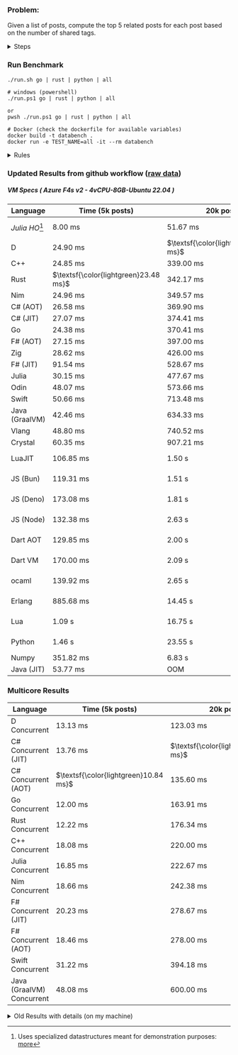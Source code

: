 ### Problem:

Given a list of posts, compute the top 5 related posts for each post based on the number of shared tags.

<details>
<summary> Steps </summary>

-   Read the posts JSON file.
-   Iterate over the posts and populate a map containing: `tag -> List<int>`, with the int representing the post index of each post with that tag.
-   Iterate over the posts and for each post:
    -   Create a map: `PostIndex -> int` to track the number of shared tags
    -   For each tag, Iterate over the posts that have that tag
    -   For each post, increment the shared tag count in the map.
-   Sort the related posts by the number of shared tags.
-   Write the top 5 related posts for each post to a new JSON file.
</details>

### Run Benchmark

```
./run.sh go | rust | python | all

# windows (powershell)
./run.ps1 go | rust | python | all

or
pwsh ./run.ps1 go | rust | python | all

# Docker (check the dockerfile for available variables)
docker build -t databench .
docker run -e TEST_NAME=all -it --rm databench
```

<details>
<summary> Rules </summary>

<h3>No:</h3>

-   FFI (including assembly inlining)
-   Unsafe code blocks
-   Custom benchmarking
-   Disabling runtime checks (bounds etc)
-   Specific hardware targeting
-   SIMD for single threaded solutions
-   Hardcoding number of posts
-   Lazy evaluation (Unless results are computed at runtime and timed)
-   Computation Caching

<h3>Must:</h3>

-   Support up to 100,000 posts
-   Support UTF8 strings
-   Parse json at runtime
-   Support up to 100 tags
-   Use a stable release of the compiler/runtime
-   Represent tags as strings
-   Be production ready
-   Use less than 8GB of memory
</details>

### Updated Results from github workflow ([raw data](https://github.com/jinyus/related_post_gen/blob/main/raw_results.md))

##### VM Specs ( Azure F4s v2 - 4vCPU-8GB-Ubuntu 22.04 )

| Language       | Time (5k posts)                       | 20k posts                              | 60k posts                           | Total     |
| -------------- | ------------------------------------- | -------------------------------------- | ----------------------------------- | --------- |
| _Julia HO_[^1] | 8.00 ms | 51.67 ms | 134.33 ms | 194.00 ms |
| D | 24.90 ms | $\textsf{\color{lightgreen}314.84 ms}$ | $\textsf{\color{lightgreen}2.70 s}$ | 3.04 s |
| C++ | 24.85 ms | 339.00 ms | 2.92 s | 3.28 s |
| Rust | $\textsf{\color{lightgreen}23.48 ms}$ | 342.17 ms | 3.04 s | 3.40 s |
| Nim | 24.96 ms | 349.57 ms | 3.06 s | 3.44 s |
| C# (AOT) | 26.58 ms | 369.90 ms | 3.25 s | 3.65 s |
| C# (JIT) | 27.07 ms | 374.41 ms | 3.26 s | 3.67 s |
| Go | 24.38 ms | 370.41 ms | 3.27 s | 3.67 s |
| F# (AOT) | 27.15 ms | 397.00 ms | 3.41 s | 3.83 s |
| Zig | 28.62 ms | 426.00 ms | 3.79 s | 4.24 s |
| F# (JIT) | 91.54 ms | 528.67 ms | 4.04 s | 4.66 s |
| Julia | 30.15 ms | 477.67 ms | 4.21 s | 4.72 s |
| Odin | 48.07 ms | 573.66 ms | 6.10 s | 6.72 s |
| Swift | 50.66 ms | 713.48 ms | 6.17 s | 6.93 s |
| Java (GraalVM) | 42.46 ms | 634.33 ms | 6.55 s | 7.22 s |
| Vlang | 48.80 ms | 740.52 ms | 6.59 s | 7.38 s |
| Crystal | 60.35 ms | 907.21 ms | 7.99 s | 8.96 s |
| LuaJIT | 106.85 ms | 1.50 s | 12.94 s | 14.55 s |
| JS (Bun) | 119.31 ms | 1.51 s | 13.15 s | 14.79 s |
| JS (Deno) | 173.08 ms | 1.81 s | 16.54 s | 18.52 s |
| JS (Node) | 132.38 ms | 2.63 s | 17.21 s | 19.97 s |
| Dart AOT | 129.85 ms | 2.00 s | 17.86 s | 19.99 s |
| Dart VM | 170.00 ms | 2.09 s | 19.70 s | 21.95 s |
| ocaml | 139.92 ms | 2.65 s | 34.17 s | 36.96 s |
| Erlang | 885.68 ms | 14.45 s | 131.12 s | 146.46 s |
| Lua | 1.09 s | 16.75 s | 149.97 s | 167.81 s |
| Python | 1.46 s | 23.55 s | 217.83 s | 242.85 s |
| Numpy | 351.82 ms | 6.83 s | OOM | N/A |
| Java (JIT) | 53.77 ms | OOM | OOM | N/A |

### Multicore Results

| Language       | Time (5k posts) | 20k posts        | 60k posts        | Total     |
| -------------- | --------------- | ---------------- | ---------------- | --------- |
| D Concurrent | 13.13 ms | 123.03 ms | $\textsf{\color{lightgreen}970.49 ms}$ | 1.11 s |
| C# Concurrent (JIT) | 13.76 ms | $\textsf{\color{lightgreen}122.50 ms}$ | 1.01 s | 1.15 s |
| C# Concurrent (AOT) | $\textsf{\color{lightgreen}10.84 ms}$ | 135.60 ms | 1.13 s | 1.28 s |
| Go Concurrent | 12.00 ms | 163.91 ms | 1.43 s | 1.60 s |
| Rust Concurrent | 12.22 ms | 176.34 ms | 1.52 s | 1.71 s |
| C++ Concurrent | 18.08 ms | 220.00 ms | 1.88 s | 2.12 s |
| Julia Concurrent | 16.85 ms | 222.67 ms | 1.94 s | 2.18 s |
| Nim Concurrent | 18.66 ms | 242.38 ms | 2.14 s | 2.40 s |
| F# Concurrent (JIT) | 20.23 ms | 278.67 ms | 2.43 s | 2.73 s |
| F# Concurrent (AOT) | 18.46 ms | 278.00 ms | 2.46 s | 2.76 s |
| Swift Concurrent | 31.22 ms | 394.18 ms | 3.42 s | 3.85 s |
| Java (GraalVM) Concurrent | 48.08 ms | 600.00 ms | 5.32 s | 5.97 s |

<details>
<summary> Old Results with details (on my machine) </summary>

| Language   | Processing Time | Total (+ I/O) | Details                                                                                                                                                                                                                                                                                         |
| ---------- | --------------- | ------------- | ----------------------------------------------------------------------------------------------------------------------------------------------------------------------------------------------------------------------------------------------------------------------------------------------- |
| Rust       | -               | 4.5s          | Initial                                                                                                                                                                                                                                                                                         |
| Rust v2    | -               | 2.60s         | Replace std HashMap with fxHashMap by [phazer99](https://www.reddit.com/r/rust/comments/16plgok/comment/k1rtr4x/?utm_source=share&utm_medium=web2x&context=3)                                                                                                                                   |
| Rust v3    | -               | 1.28s         | Preallocate and reuse map and unstable sort by [vdrmn](https://www.reddit.com/r/rust/comments/16plgok/comment/k1rzo7g/?utm_source=share&utm_medium=web2x&context=3) and [Darksonn](https://www.reddit.com/r/rust/comments/16plgok/comment/k1rzwdx/?utm_source=share&utm_medium=web2x&context=3) |
| Rust v4    | -               | 0.13s         | Use Post index as key instead of Pointer and Binary Heap by [RB5009](https://www.reddit.com/r/rust/comments/16plgok/comment/k1s5ea0/?utm_source=share&utm_medium=web2x&context=3)                                                                                                               |
| Rust v5    | 38ms            | 52ms          | Rm hashing from loop and use vec[count] instead of map[index]count by RB5009                                                                                                                                                                                                                    |
| Rust v6    | 23ms            | 36ms          | Optimized Binary Heap Ops by [scottlamb](https://github.com/jinyus/related_post_gen/pull/12)                                                                                                                                                                                                    |
| Rust Rayon | 9ms             | 22ms          | Parallelize by [masmullin2000](https://github.com/jinyus/related_post_gen/pull/4)                                                                                                                                                                                                               |
| Rust Rayon | 8ms             | 22ms          | Remove comparison out of hot loop                                                                                                                                                                                                                                                               |
| ⠀          | ⠀               | ⠀             | ⠀                                                                                                                                                                                                                                                                                               |
| Go         | -               | 1.5s          | Initial                                                                                                                                                                                                                                                                                         |
| Go v2      | -               | 80ms          | Add rust optimizations                                                                                                                                                                                                                                                                          |
| Go v3      | 56ms            | 70ms          | Use goccy/go-json                                                                                                                                                                                                                                                                               |
| Go v3      | 34ms            | 55ms          | Use generic binaryheap by [DrBlury](https://github.com/jinyus/related_post_gen/pull/7)                                                                                                                                                                                                          |
| Go v4      | 26ms            | 50ms          | Replace binary heap with custom priority queue                                                                                                                                                                                                                                                  |
| Go v5      | 20ms            | 43ms          | Remove comparison out of hot loop                                                                                                                                                                                                                                                               |
| Go Con     | 10ms            | 33ms          | Go concurrency by [tirprox](https://github.com/jinyus/related_post_gen/pull/17) and [DrBlury](https://github.com/jinyus/related_post_gen/pull/8)                                                                                                                                                |
| Go Con v2  | 5ms             | 29ms          | Use arena, use waitgroup, rm binheap by [DrBlury](https://github.com/jinyus/related_post_gen/pull/20)                                                                                                                                                                                           |
| ⠀          | ⠀               | ⠀             | ⠀                                                                                                                                                                                                                                                                                               |
| Python     | -               | 7.81s         | Initial                                                                                                                                                                                                                                                                                         |
| Python v2  | 1.35s           | 1.53s         | Add rust optimizations by [dave-andersen](https://github.com/jinyus/related_post_gen/pull/10)                                                                                                                                                                                                   |
| Numpy      | 0.57s           | 0.85s         | Numpy implementation by [Copper280z](https://github.com/jinyus/related_post_gen/pull/11)                                                                                                                                                                                                        |
| ⠀          | ⠀               | ⠀             | ⠀                                                                                                                                                                                                                                                                                               |
| Crystal    | 50ms            | 96ms          | Inital w/ previous optimizations                                                                                                                                                                                                                                                                |
| Crystal v2 | 33ms            | 72ms          | Replace binary heap with custom priority queue                                                                                                                                                                                                                                                  |
| ⠀          | ⠀               | ⠀             | ⠀                                                                                                                                                                                                                                                                                               |
| Odin       | 110ms           | 397ms         | Ported from golang code                                                                                                                                                                                                                                                                         |
| Odin v2    | 104ms           | 404ms         | Remove comparison out of hot loop                                                                                                                                                                                                                                                               |
| ⠀          | ⠀               | ⠀             | ⠀                                                                                                                                                                                                                                                                                               |
| Dart VM    | 125ms           | 530ms         | Ported from golang code                                                                                                                                                                                                                                                                         |
| Dart bin   | 274ms           | 360ms         | Compiled executable                                                                                                                                                                                                                                                                             |
| ⠀          | ⠀               | ⠀             | ⠀                                                                                                                                                                                                                                                                                               |
| Vlang      | 339ms           | 560ms         | Ported from golang code                                                                                                                                                                                                                                                                         |
| ⠀          | ⠀               | ⠀             | ⠀                                                                                                                                                                                                                                                                                               |
| Zig        | 80ms            | 110ms         | Provided by [akhildevelops](https://github.com/jinyus/related_post_gen/pull/30)                                                                                                                                                                                                                 |

</details>

[^1]: Uses specialized datastructures meant for demonstration purposes: [more](https://github.com/LilithHafner/Jokes/tree/main/SuperDataStructures.jl)
